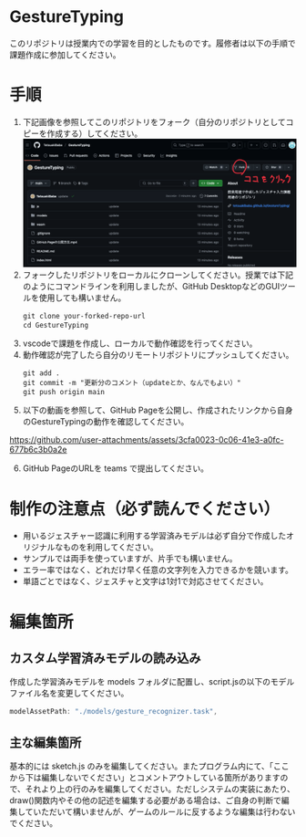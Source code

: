 # GestureTyping
このリポジトリは授業内での学習を目的としたものです。履修者は以下の手順で課題作成に参加してください。

# 手順
1. 下記画像を参照してこのリポジトリをフォーク（自分のリポジトリとしてコピーを作成する）してください。
   ![Fork me on GitHub](./fork.png)
2. フォークしたリポジトリをローカルにクローンしてください。授業では下記のようにコマンドラインを利用しましたが、GitHub DesktopなどのGUIツールを使用しても構いません。
   ```
   git clone your-forked-repo-url
   cd GestureTyping
   ```
3. vscodeで課題を作成し、ローカルで動作確認を行ってください。
4. 動作確認が完了したら自分のリモートリポジトリにプッシュしてください。
    ```
    git add .
    git commit -m "更新分のコメント（updateとか、なんでもよい）"
    git push origin main
    ```
5. 以下の動画を参照して、GitHub Pageを公開し、作成されたリンクから自身のGestureTypingの動作を確認してください。

https://github.com/user-attachments/assets/3cfa0023-0c06-41e3-a0fc-677b6c3b0a2e

6. GitHub PageのURLを teams で提出してください。

# 制作の注意点（必ず読んでください）
- 用いるジェスチャー認識に利用する学習済みモデルは必ず自分で作成したオリジナルなものを利用してください。
- サンプルでは両手を使っていますが、片手でも構いません。
- エラー率ではなく、どれだけ早く任意の文字列を入力できるかを競います。
- 単語ごとではなく、ジェスチャと文字は1対1で対応させてください。

# 編集箇所
## カスタム学習済みモデルの読み込み
作成した学習済みモデルを models フォルダに配置し、script.jsの以下のモデルファイル名を変更してください。
```javascript
modelAssetPath: "./models/gesture_recognizer.task",
```

## 主な編集箇所
基本的には sketch.js のみを編集してください。またプログラム内にて、「ここから下は編集しないでください」とコメントアウトしている箇所がありますので、それより上の行のみを編集してください。ただしシステムの実装にあたり、draw()関数内やその他の記述を編集する必要がある場合は、ご自身の判断で編集していただいて構いませんが、ゲームのルールに反するような編集は行わないでください。

